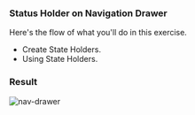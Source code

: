 ### Status Holder on Navigation Drawer

Here's the flow of what you'll do in this exercise.

- Create State Holders.
- Using State Holders.

### Result
![nav-drawer](https://user-images.githubusercontent.com/27923352/205481438-90a52943-9fbf-457d-804e-0dd8f28dcaa0.gif)
